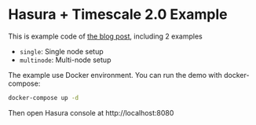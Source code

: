 # Hasura + Timescale 2.0 Example 

This is example code of [the blog post](https://github.com/hgiasac/blog-builder/blob/master/pages/posts/2020-12-31-Timescale_2_with_Hasura_Part_1:_From_Version_1_to_2.0.md), including 2 examples
- `single`: Single node setup
- `multinode`: Multi-node setup

The example use Docker environment. You can run the demo with docker-compose:

```sh
docker-compose up -d
```

Then open Hasura console at http://localhost:8080
